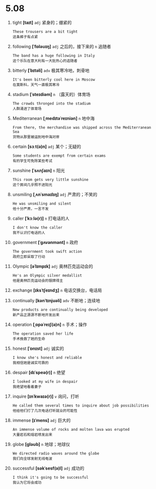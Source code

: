 # 5.08

1. tight **[taɪt]** `adj` 紧身的；绷紧的

   ```
   These trousers are a bit tight
   这条裤子有点紧
   ```

2. following **[ˈfɒləʊɪŋ]** `adj` 之后的，接下来的 `n` 追随者

   ```
   The band has a huge following in Italy
   这个乐队在意大利有一大批热心的追随者
   ```

3. bitterly **[ˈbɪtəli]** `adv` 极其寒冷地，刺骨地

   ```
   It's been bitterly cool here in Moscow
   在莫斯科，天气一直极其寒冷
   ```

4. stadium **[ˈsteɪdiəm]** `n` （露天的）体育场

   ```
   The crowds thronged into the stadium
   人群涌进了体育场
   ```

5. Mediterranean **[ˌmedɪtəˈreɪniən]** `n` 地中海

   ```
   From there, the merchandise was shipped across the Mediterranean Sea
   货物从那里被运到地中海对岸
   ```

6. certain **[sɜːt(ə)n]** `adj` 某个；无疑的

   ```
   Some students are exempt from certain exams
   有的学生可免除某些考试
   ```

7. sunshine **[ˈsʌnʃaɪn]** `n` 阳光

   ```
   This room gets very little sunshine
   这个房间几乎照不进阳光
   ```

8. unsmiling **[ˌʌnˈsmaɪlɪŋ]** `adj` 严肃的；不笑的

   ```
   He was unsmiling and silent
   他十分严肃，一言不发
   ```

9. caller **[ˈkɔːlə(r)]** `n` 打电话的人

   ```
   I don't know the caller
   我不认识打电话的人
   ```

10. government **[ˈɡʌvənmənt]** `n` 政府

    ```
    The government took swift action
    政府立即采取了行动
    ```

11. Olympic **[əˈlɪmpɪk]** `adj` 奥林匹克运动会的

    ```
    He's an Olympic silver medallist
    他是奥林匹克运动会的银牌得主
    ```

12. exchange **[ɪksˈtʃeɪndʒ]** `n` 电话交换台，电话局

13. continually **[kənˈtɪnjuəli]** `adv` 不断地；连续地

    ```
    New products are continually being developed
    新产品正源源不断地开发出来
    ```

14. operation **[ˌɒpəˈreɪʃ(ə)n]** `n` 手术；操作

    ```
    The operation saved her life
    手术挽救了她的生命
    ```

15. honest **[ˈɒnɪst]** `adj` 诚实的

    ```
    I know she's honest and reliable
    我相信她是诚实可靠的
    ```

16. despair **[dɪˈspeə(r)]** `n` 绝望

    ```
    I looked at my wife in despair
    我绝望地看着妻子
    ```

17. inquire **[ɪnˈkwaɪə(r)]** `v` 询问，打听

    ```
    He called them several times to inquire about job possibilities
    他给他们打了几次电话打听就业的可能性
    ```

18. immense **[ɪˈmens]** `adj` 巨大的

    ```
    An immense volume of rocks and molten lava was erupted
    大量岩石和熔岩喷发出来
    ```

19. globe **[ɡləʊb]** `n` 地球；地球仪

    ```
    We directed radio waves around the globe
    我们向全球发射无线电波
    ```

20. successful **[səkˈsesf(ə)l]** `adj` 成功的
    ```
    I think it's going to be successful
    我认为它将会成功
    ```

